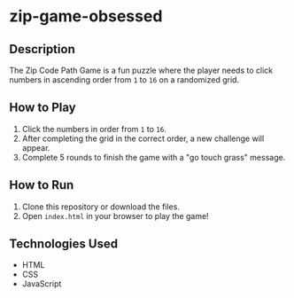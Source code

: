 # zip-game-obsessed

## Description

The Zip Code Path Game is a fun puzzle where the player needs to click numbers in ascending order from `1` to `16` on a randomized grid. 

## How to Play

1. Click the numbers in order from `1` to `16`.
2. After completing the grid in the correct order, a new challenge will appear.
3. Complete 5 rounds to finish the game with a "go touch grass" message.

## How to Run
1. Clone this repository or download the files.
2. Open `index.html` in your browser to play the game!

## Technologies Used
- HTML
- CSS
- JavaScript
